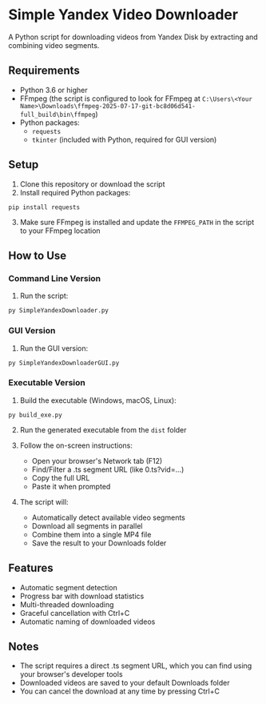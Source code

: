 # Simple Yandex Video Downloader

A Python script for downloading videos from Yandex Disk by extracting and combining video segments.

## Requirements

- Python 3.6 or higher
- FFmpeg (the script is configured to look for FFmpeg at `C:\Users\<Your Name>\Downloads\ffmpeg-2025-07-17-git-bc8d06d541-full_build\bin\ffmpeg`)
- Python packages:
  - `requests`
  - `tkinter` (included with Python, required for GUI version)

## Setup

1. Clone this repository or download the script
2. Install required Python packages:
```
pip install requests
```
3. Make sure FFmpeg is installed and update the `FFMPEG_PATH` in the script to your FFmpeg location

## How to Use

### Command Line Version

1. Run the script:
```
py SimpleYandexDownloader.py
```

### GUI Version

1. Run the GUI version:
```
py SimpleYandexDownloaderGUI.py
```

### Executable Version

1. Build the executable (Windows, macOS, Linux):
```
py build_exe.py
```
2. Run the generated executable from the `dist` folder

2. Follow the on-screen instructions:
   - Open your browser's Network tab (F12)
   - Find/Filter a .ts segment URL (like 0.ts?vid=...)
   - Copy the full URL
   - Paste it when prompted

3. The script will:
   - Automatically detect available video segments
   - Download all segments in parallel
   - Combine them into a single MP4 file
   - Save the result to your Downloads folder

## Features

- Automatic segment detection
- Progress bar with download statistics
- Multi-threaded downloading
- Graceful cancellation with Ctrl+C
- Automatic naming of downloaded videos

## Notes

- The script requires a direct .ts segment URL, which you can find using your browser's developer tools
- Downloaded videos are saved to your default Downloads folder
- You can cancel the download at any time by pressing Ctrl+C 